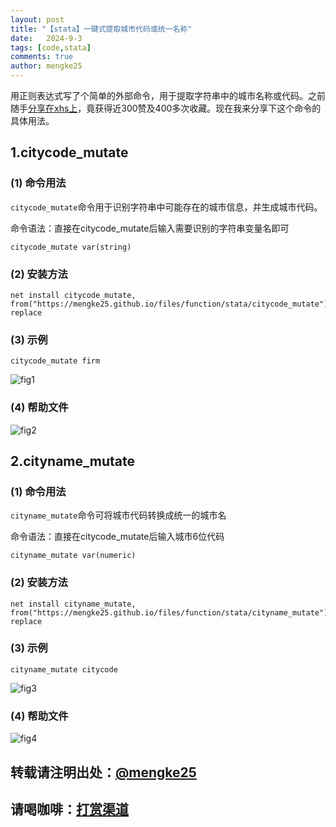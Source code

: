 ```yaml
---
layout: post
title: "【stata】一键式提取城市代码或统一名称"
date:   2024-9-3
tags: [code,stata]
comments: true
author: mengke25
---
```


用正则表达式写了个简单的外部命令，用于提取字符串中的城市名称或代码。之前随手[分享在xhs上](https://www.xiaohongshu.com/explore/66d5fc0f000000001f01724d?xsec_token=AB4wCYFvOcil5gjJTKKpbZ8yMy9dI19EqRog2iqRCYbfY=&xsec_source=pc_user)，竟获得近300赞及400多次收藏。现在我来分享下这个命令的具体用法。

<!-- more -->


## 1.citycode_mutate

### (1) 命令用法

`citycode_mutate`命令用于识别字符串中可能存在的城市信息，并生成城市代码。

命令语法：直接在citycode_mutate后输入需要识别的字符串变量名即可
```
citycode_mutate var(string)
```

### (2) 安装方法
```
net install citycode_mutate, from("https://mengke25.github.io/files/function/stata/citycode_mutate") replace
```

### (3) 示例

```
citycode_mutate firm
```

![fig1](https://mengke25.github.io/images/citycode_mutate/fig1.png)


### (4) 帮助文件

![fig2](https://mengke25.github.io/images/citycode_mutate/fig2.png)



## 2.cityname_mutate

### (1) 命令用法

`cityname_mutate`命令可将城市代码转换成统一的城市名

命令语法：直接在citycode_mutate后输入城市6位代码
```
cityname_mutate var(numeric)
```


### (2) 安装方法
```
net install cityname_mutate, from("https://mengke25.github.io/files/function/stata/cityname_mutate") replace
```

### (3) 示例

```
cityname_mutate citycode
```

![fig3](https://mengke25.github.io/images/citycode_mutate/fig3.png)


### (4) 帮助文件


![fig4](https://mengke25.github.io/images/citycode_mutate/fig4.png)




## **转载请注明出处**：[@mengke25](https://mengke25.github.io/) 

## **请喝咖啡**：[打赏渠道](https://mengke25.github.io/images/dashang.png)

















